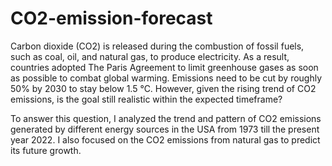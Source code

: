 # CO2-emission-forecast

Carbon dioxide (CO2) is released during the combustion of fossil fuels, such as coal, oil, and natural gas, to produce electricity. As a result, countries adopted The Paris Agreement to limit greenhouse gases as soon as possible to combat global warming. Emissions need to be cut by roughly 50% by 2030 to stay below 1.5 °C. However, given the rising trend of CO2 emissions, is the goal still realistic within the expected timeframe?

To answer this question, I analyzed the trend and pattern of CO2 emissions generated by different energy sources in the USA from 1973 till the present year 2022. I also focused on the CO2 emissions from natural gas to predict its future growth. 
